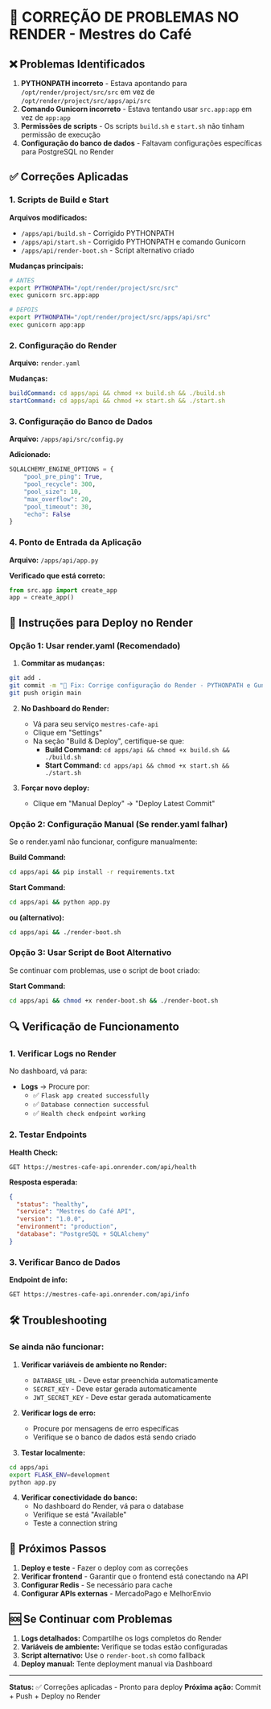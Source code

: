 # 🔧 CORREÇÃO DE PROBLEMAS NO RENDER - Mestres do Café

## ❌ Problemas Identificados

1. **PYTHONPATH incorreto** - Estava apontando para `/opt/render/project/src/src` em vez de `/opt/render/project/src/apps/api/src`
2. **Comando Gunicorn incorreto** - Estava tentando usar `src.app:app` em vez de `app:app`
3. **Permissões de scripts** - Os scripts `build.sh` e `start.sh` não tinham permissão de execução
4. **Configuração do banco de dados** - Faltavam configurações específicas para PostgreSQL no Render

## ✅ Correções Aplicadas

### 1. Scripts de Build e Start

**Arquivos modificados:**
- `/apps/api/build.sh` - Corrigido PYTHONPATH
- `/apps/api/start.sh` - Corrigido PYTHONPATH e comando Gunicorn
- `/apps/api/render-boot.sh` - Script alternativo criado

**Mudanças principais:**
```bash
# ANTES
export PYTHONPATH="/opt/render/project/src/src"
exec gunicorn src.app:app

# DEPOIS  
export PYTHONPATH="/opt/render/project/src/apps/api/src"
exec gunicorn app:app
```

### 2. Configuração do Render

**Arquivo:** `render.yaml`

**Mudanças:**
```yaml
buildCommand: cd apps/api && chmod +x build.sh && ./build.sh
startCommand: cd apps/api && chmod +x start.sh && ./start.sh
```

### 3. Configuração do Banco de Dados

**Arquivo:** `/apps/api/src/config.py`

**Adicionado:**
```python
SQLALCHEMY_ENGINE_OPTIONS = {
    "pool_pre_ping": True,
    "pool_recycle": 300,
    "pool_size": 10,
    "max_overflow": 20,
    "pool_timeout": 30,
    "echo": False
}
```

### 4. Ponto de Entrada da Aplicação

**Arquivo:** `/apps/api/app.py`

**Verificado que está correto:**
```python
from src.app import create_app
app = create_app()
```

## 🚀 Instruções para Deploy no Render

### Opção 1: Usar render.yaml (Recomendado)

1. **Commitar as mudanças:**
```bash
git add .
git commit -m "🔧 Fix: Corrige configuração do Render - PYTHONPATH e Gunicorn"
git push origin main
```

2. **No Dashboard do Render:**
   - Vá para seu serviço `mestres-cafe-api`
   - Clique em "Settings"
   - Na seção "Build & Deploy", certifique-se que:
     - **Build Command:** `cd apps/api && chmod +x build.sh && ./build.sh`
     - **Start Command:** `cd apps/api && chmod +x start.sh && ./start.sh`

3. **Forçar novo deploy:**
   - Clique em "Manual Deploy" → "Deploy Latest Commit"

### Opção 2: Configuração Manual (Se render.yaml falhar)

Se o render.yaml não funcionar, configure manualmente:

**Build Command:**
```bash
cd apps/api && pip install -r requirements.txt
```

**Start Command:**
```bash
cd apps/api && python app.py
```

**ou (alternativo):**
```bash
cd apps/api && ./render-boot.sh
```

### Opção 3: Usar Script de Boot Alternativo

Se continuar com problemas, use o script de boot criado:

**Start Command:**
```bash
cd apps/api && chmod +x render-boot.sh && ./render-boot.sh
```

## 🔍 Verificação de Funcionamento

### 1. Verificar Logs no Render

No dashboard, vá para:
- **Logs** → Procure por:
  - ✅ `Flask app created successfully`
  - ✅ `Database connection successful`
  - ✅ `Health check endpoint working`

### 2. Testar Endpoints

**Health Check:**
```
GET https://mestres-cafe-api.onrender.com/api/health
```

**Resposta esperada:**
```json
{
  "status": "healthy",
  "service": "Mestres do Café API",
  "version": "1.0.0",
  "environment": "production",
  "database": "PostgreSQL + SQLAlchemy"
}
```

### 3. Verificar Banco de Dados

**Endpoint de info:**
```
GET https://mestres-cafe-api.onrender.com/api/info
```

## 🛠️ Troubleshooting

### Se ainda não funcionar:

1. **Verificar variáveis de ambiente no Render:**
   - `DATABASE_URL` - Deve estar preenchida automaticamente
   - `SECRET_KEY` - Deve estar gerada automaticamente
   - `JWT_SECRET_KEY` - Deve estar gerada automaticamente

2. **Verificar logs de erro:**
   - Procure por mensagens de erro específicas
   - Verifique se o banco de dados está sendo criado

3. **Testar localmente:**
```bash
cd apps/api
export FLASK_ENV=development
python app.py
```

4. **Verificar conectividade do banco:**
   - No dashboard do Render, vá para o database
   - Verifique se está "Available"
   - Teste a connection string

## 📝 Próximos Passos

1. **Deploy e teste** - Fazer o deploy com as correções
2. **Verificar frontend** - Garantir que o frontend está conectando na API
3. **Configurar Redis** - Se necessário para cache
4. **Configurar APIs externas** - MercadoPago e MelhorEnvio

## 🆘 Se Continuar com Problemas

1. **Logs detalhados:** Compartilhe os logs completos do Render
2. **Variáveis de ambiente:** Verifique se todas estão configuradas
3. **Script alternativo:** Use o `render-boot.sh` como fallback
4. **Deploy manual:** Tente deployment manual via Dashboard

---

**Status:** ✅ Correções aplicadas - Pronto para deploy
**Próxima ação:** Commit + Push + Deploy no Render
